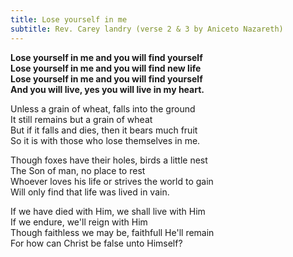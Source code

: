 ```yaml
---
title: Lose yourself in me
subtitle: Rev. Carey landry (verse 2 & 3 by Aniceto Nazareth)
---
```


**Lose yourself in me and you will find yourself   
Lose yourself in me and you will find new life   
Lose yourself in me and you will find yourself   
And you will live, yes you will live in my heart.**

Unless a grain of wheat, falls into the ground   
It still remains but a grain of wheat   
But if it falls and dies, then it bears much fruit   
So it is with those who lose themselves in me.

Though foxes have their holes, birds a little nest   
The Son of man, no place to rest   
Whoever loves his life or strives the world to gain   
Will only find that life was lived in vain.

If we have died with Him, we shall live with Him   
If we endure, we'll reign with Him   
Though faithless we may be, faithfull He'll remain   
For how can Christ be false unto Himself?
